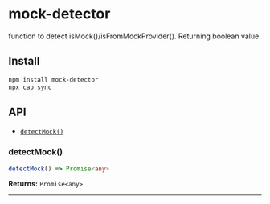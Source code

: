 # mock-detector

function to detect isMock()/isFromMockProvider(). Returning boolean value.

## Install

```bash
npm install mock-detector
npx cap sync
```

## API

<docgen-index>

* [`detectMock()`](#detectmock)

</docgen-index>

<docgen-api>
<!--Update the source file JSDoc comments and rerun docgen to update the docs below-->

### detectMock()

```typescript
detectMock() => Promise<any>
```

**Returns:** <code>Promise&lt;any&gt;</code>

--------------------

</docgen-api>
